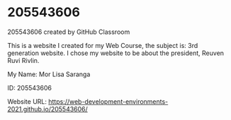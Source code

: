 # 205543606
205543606 created by GitHub Classroom


This is a website I created for my Web Course, the subject is: 3rd generation website.
I chose my website to be about the president, Reuven Ruvi Rivlin.

My Name:
Mor Lisa Saranga

ID:
205543606

Website URL:
https://web-development-environments-2021.github.io/205543606/
